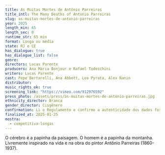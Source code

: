 ```yaml
---
title: As Muitas Mortes de Antônio Parreiras
title_intl: The Many Deaths of Antonio Parreiras
slug: as-muitas-mortes-de-antonio-parreiras
year: 2025
length_min: 65
length_sec: 0
runtime_str: 65 min
format: Longa ou média
state: RJ e CE
has_dialogue: true
has_dialogue_list: false
genre: 
directors: Lucas Parente
producers: Ana Maria Bonjour e Rafael Todeschini
writers: Lucas Parente
cast: Pepe Bertarelli, Ana Abbott, Leo Pyrata, Alex Nanin
distributor: 
music_rights_ok: true
screening_link: "https://vimeo.com/912976592"
press_photo: /assets/press/as-muitas-mortes-de-antonio-parreiras.jpg
ethnicity_director: Branca
gender_director: Cisgênero
confirmation: Li o Regulamento e confirmo a autenticidade dos dados fornecido nesta ficha de inscrição.
finalized_at: 2025-01-25
mostra:
  - competitiva-longas
---
```


O cérebro é a papinha da paisagem. O homem é a papinha da montanha. Livremente inspirado na vida e na obra do pintor Antônio Parreiras (1860-1937).
